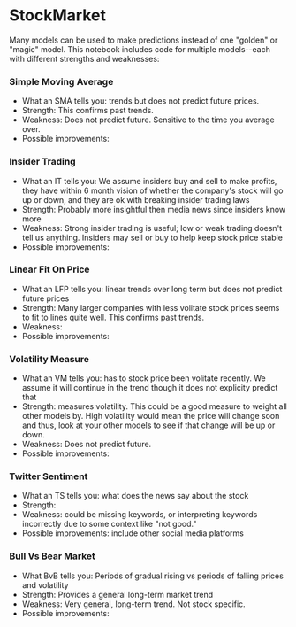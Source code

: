 # StockMarket
Many models can be used to make predictions instead of one "golden" or "magic" model. This notebook includes code for multiple models--each with different strengths and weaknesses:

### Simple Moving Average

* What an SMA tells you: trends but does not predict future prices.
* Strength: This confirms past trends.
* Weakness: Does not predict future. Sensitive to the time you average over.
* Possible improvements:

### Insider Trading

* What an IT tells you: We assume insiders buy and sell to make profits, they have within 6 month vision of whether the company's stock will go up or down, and they are ok with breaking insider trading laws
* Strength: Probably more insightful then media news since insiders know more
* Weakness: Strong insider trading is useful; low or weak trading doesn't tell us anything. Insiders may sell or buy to help keep stock price stable
* Possible improvements:

### Linear Fit On Price

* What an LFP tells you: linear trends over long term but does not predict future prices
* Strength: Many larger companies with less volitate stock prices seems to fit to lines quite well. This confirms past trends.
* Weakness:
* Possible improvements:

### Volatility Measure

* What an VM tells you: has to stock price been volitate recently. We assume it will continue in the trend though it does not explicity predict that
* Strength: measures volatility. This could be a good measure to weight all other models by. High volatility would mean the price will change soon and thus, look at your other models to see if that change will be up or down.
* Weakness: Does not predict future.
* Possible improvements:

### Twitter Sentiment

* What an TS tells you: what does the news say about the stock
* Strength:
* Weakness: could be missing keywords, or interpreting keywords incorrectly due to some context like "not good."
* Possible improvements: include other social media platforms

### Bull Vs Bear Market

* What BvB tells you: Periods of gradual rising vs periods of falling prices and volatility
* Strength: Provides a general long-term market trend 
* Weakness: Very general, long-term trend. Not stock specific.
* Possible improvements: 

